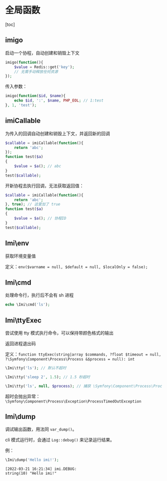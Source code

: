 # 全局函数

[toc]

## imigo

启动一个协程，自动创建和销毁上下文

```php
imigo(function(){
    $value = Redis::get('key');
    // 无需手动释放任何资源
});
```

传入参数：

```php
imigo(function($id, $name){
    echo $id, ':', $name, PHP_EOL; // 1:test
}, 1, 'test');
```

## imiCallable

为传入的回调自动创建和销毁上下文，并返回新的回调

```php
$callable = imiCallable(function(){
    return 'abc';
});
function test($a)
{
    $value = $a(); // abc
}
test($callable);
```

开新协程去执行回调，无法获取返回值：

```php
$callable = imiCallable(function(){
    return 'abc';
}, true); // 这里加了 true
function test($a)
{
    $value = $a(); // 协程ID
}
test($callable);
```

## Imi\env

获取环境变量值

定义：`env($varname = null, $default = null, $localOnly = false);`

## Imi\cmd

处理命令行，执行后不会有 sh 进程

```php
echo \Imi\cmd('ls');
```

## Imi\ttyExec

尝试使用 tty 模式执行命令，可以保持带颜色格式的输出

返回进程退出码

定义：`function ttyExec(string|array $commands, ?float $timeout = null, ?\Symfony\Component\Process\Process &$process = null): int`

```php
\Imi\tty('ls'); // 默认不超时

\Imi\tty('sleep 2', 1.5); // 1.5 秒超时

\Imi\tty('ls', null, $process); // 捕获 \Symfony\Component\Process\Process 对象
```

超时会抛出异常：`\Symfony\Component\Process\Exception\ProcessTimedOutException`

## Imi\dump

调试输出函数，用法同 `var_dump()`。

cli 模式运行时，会通过 `Log::debug()` 来记录运行结果。

例：

```php
\Imi\dump('Hello imi!');
```

```log
[2022-03-21 16:21:34] imi.DEBUG: 
string(10) "Hello imi!"
```
